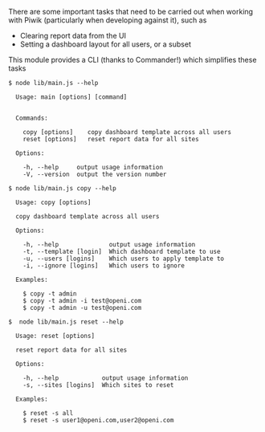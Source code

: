 There are some important tasks that need to be carried out when working with Piwik (particularly when developing against it), such as

* Clearing report data from the UI
* Setting a dashboard layout for all users, or a subset

This module provides a CLI (thanks to Commander!) which simplifies these tasks

````
$ node lib/main.js --help

  Usage: main [options] [command]


  Commands:

    copy [options]    copy dashboard template across all users
    reset [options]   reset report data for all sites

  Options:

    -h, --help     output usage information
    -V, --version  output the version number
````

````
$ node lib/main.js copy --help

  Usage: copy [options]

  copy dashboard template across all users

  Options:

    -h, --help              output usage information
    -t, --template [login]  Which dashboard template to use
    -u, --users [logins]    Which users to apply template to
    -i, --ignore [logins]   Which users to ignore

  Examples:

    $ copy -t admin
    $ copy -t admin -i test@openi.com
    $ copy -t admin -u test@openi.com
````

````
$  node lib/main.js reset --help

  Usage: reset [options]

  reset report data for all sites

  Options:

    -h, --help            output usage information
    -s, --sites [logins]  Which sites to reset

  Examples:

    $ reset -s all
    $ reset -s user1@openi.com,user2@openi.com
````